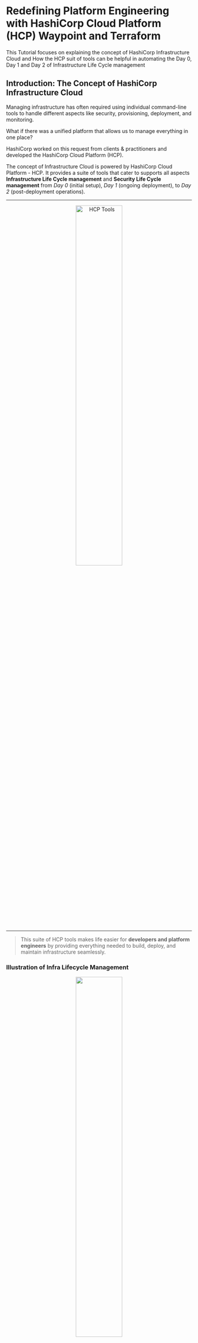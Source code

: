 # Redefining Platform Engineering with HashiCorp Cloud Platform (HCP) Waypoint and Terraform 

This Tutorial focuses on explaining the concept of HashiCorp Infrastructure Cloud and How the HCP suit of tools can be helpful in automating the Day 0, Day 1 and Day 2 of Infrastructure Life Cycle management

## Introduction: The Concept of HashiCorp Infrastructure Cloud

Managing infrastructure has often required using individual command-line tools to handle different aspects like security, provisioning, deployment, and monitoring. 

What if there was a unified platform that allows us to manage everything in one place?

HashiCorp worked on this request from clients & practitioners and developed the HashiCorp Cloud Platform (HCP). 

The concept of Infrastructure Cloud is powered by HashiCorp Cloud Platform - HCP. It provides a suite of tools that cater to supports all aspects **Infrastructure Life Cycle management** and **Security Life Cycle management** from _Day 0_ (initial setup), _Day 1_ (ongoing deployment), to _Day 2_ (post-deployment operations). 

---

<div style="text-align: center;">
  <img src="./HCP-tools.png" alt="HCP Tools" style="width: 50%;"/>
</div>

---

> This suite of HCP tools makes life easier for **developers and platform engineers** by providing everything needed to build, deploy, and maintain infrastructure seamlessly.

### Illustration of Infra Lifecycle Management 

<div style="text-align: center;">
  <img src="https://www.hashicorp.com/_next/image?url=https%3A%2F%2Fwww.datocms-assets.com%2F2885%2F1713743372-day-0-2-ilm-build-deploy-manage.png&w=1080&q=75"  style="width: 50%;"/>
</div>

---

> In this tutorial, we will explore two essential tools within HCP: **HCP Waypoint** and **HCP Terraform**. Together, they provide a powerful combination to help automate **infrastructure lifecycle management**. 

By leveraging Terraform's infrastructure as code capabilities and Waypoint's application deployment, you can automate and streamline the entire infrastructure lifecycle seamlessly.

### Scenario Discussed: 

Ease-up the AWS S3 bucket creation when a developer needs to create it. We will see how to do it.

## Tutorial Overview: HCP Waypoint and HCP Terraform

In this session, we'll learn how HCP Waypoint and HCP Terraform work hand-in-hand to facilitate infrastructure deployment, by using the following steps:

1. **Create a Terraform GitHub Repository for the Module**
2. **Create a No-Code Terraform Module using the GitHub Repository**
3. **Create a Version-Control-Based Workspace in HCP Terraform and Connect it to VCS (Version Control System)**
4. **Configure Waypoint to Use the Terraform Module**
5. **Run the Module in HCP Waypoint and Deploy Applications**
6. **Monitor Terraform Run and Application Deployment in HCP Consoles**

### Step 1: Create a GitHub Repository for a Terraform Module

- Start by creating a new GitHub repository to store your Terraform code. This repository will act as the central place to define the infrastructure using Terraform.
  
  Example repository structure:
  ```bash
  ├── main.tf
  ├── variables.tf
  ├── outputs.tf
  └── README.md
  ```

- If you have modules in your GitHub repo or Org GitHub repo you can configure it to enable access to HCP Terraform.

#### S3 Module Project

This is a link to my [GitHub Repository](https://github.com/chefgs/terraform-aws-s3).

![Project Preview](./s3-module-preview.png)

### Step 2: Create a No-Code Terraform Module

- HCP Terraform Structure, it contains Org > Project > Workspaces
  - Workspaces is similar to Terraform CLI workspace to handle isolation between environment workspaces

- Once the repository is created, head over to the **HCP Terraform** console.
- Select the `Registry > Publish` option from the dashboard to select the repo from GitHub to create a no-code module.
- Import your Terraform code from the GitHub repository created in the previous step.
- While creating the Registry choose the option "`Add no-code Provisioning`" _check-box_ (This requires HCP Terraform Plus subscritpion)
- Finally create the registry as `no-code` module and publish it
  
  > The **No-Code Module** feature in HCP Terraform allows you to set up infrastructure without having to write code each time, making it accessible for developers as well to provision infra.

### Step 3: Create a Version-Control-Based Workspace

- In the HCP Terraform console, create a new workspace using the "Provision Workspace" button in **Published** module registry
- If required configure the input varibales using **Configure Settings** section
- Connect the workspace to your version control system (VCS) by selecting **GitHub** and choosing the Terraform repository you created earlier.
- Now, configure the workspace to track changes in the repository and automatically trigger runs when updates are made to the code.

### Step 4: Configure HCP Waypoint Template

- HCP Tools Structure, it contains HCP Org > Projects > HCP Waypoint
  - Under waypoint, it contains Templates, Add-ons and Apps

- Go to the **HCP Waypoint** console in the HCP dashboard.
- Click on the **"Templates"** option and create a new template.
- When creating the template, select the **No-Code Terraform Module** that you added to the HCP Terraform in the previous step. This will enable Waypoint to deploy applications based on the infrastructure defined by your Terraform code.

### Step 5: Run the Terraform Module in Waypoint

- From the **Waypoint** console, select the newly created template and click on **"New Run"** to execute the Terraform module.
- The module will automatically deploy the infrastructure specified in your Terraform repository and initiate application deployment.

### Step 6: Create a New Application in HCP Waypoint

- In Waypoint, create a new application by following the prompts after the Terraform run is complete.
- Select the **template** you configured and provide the necessary parameters to set up your application.
- Waypoint will now handle the application lifecycle, including building, deploying, and releasing the application.

### Step 7: Monitor and Verify the Deployment

- After running the Terraform module and deploying the application, you can monitor the progress and logs in both the **HCP Terraform** and **HCP Waypoint** consoles.
- Ensure the infrastructure and application were created successfully, and follow any output or logs to debug issues if they arise.

## Developer Instructions

- Once the infrastructure and applications are successfully deployed, share relevant instructions with developers for future changes and updates. For example, if developers need to make updates to the application, they should push changes to the GitHub repository, triggering an automated deployment via HCP Waypoint.

## Conclusion

With HCP Waypoint and HCP Terraform, you can easily automate both infrastructure management and application deployment. HCP Terraform handles infrastructure automation, while HCP Waypoint simplifies application deployment and management. By following this tutorial, you can quickly set up a robust workflow that automates the entire process from infrastructure provisioning to application deployment.

By using the **No-Code Terraform Module** and **HCP Waypoint Template**, you enable your team to deploy infrastructure and applications faster and with fewer errors, all while reducing the technical complexity required to manage modern infrastructure.

## Next Steps

- Explore the HCP Waypoint and Terraform documentation for advanced features like custom modules and multi-cloud deployments.
- Try integrating HCP Vault or HCP Consul to enhance security and networking within your infrastructure.
- Experiment with scaling applications in different environments (e.g., production and staging) using the same infrastructure code.

---

### Further References

- [HCP Cloud Console](https://portal.cloud.hashicorp.com/)
- [HCP Terraform](https://app.terraform.io/)
- [Infrastructure Cloud Blog](https://www.hashicorp.com/blog/introducing-the-infrastructure-cloud)
- [Armon Explains What is Infrastructure Cloud](https://www.youtube.com/watch?v=1s7GHoyrYYQ) and How it helps for ILM and SLM